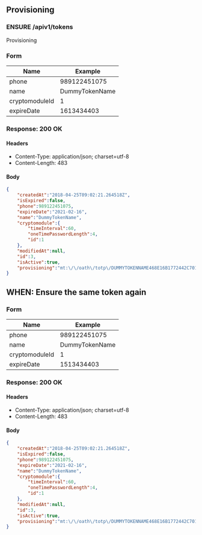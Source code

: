 ## Provisioning

### ENSURE /apiv1/tokens

Provisioning

### Form

Name | Example
--- | ---
phone | 989122451075
name | DummyTokenName
cryptomoduleId | 1
expireDate | 1613434403

### Response: 200 OK

#### Headers

* Content-Type: application/json; charset=utf-8
* Content-Length: 483

#### Body

```json
{
    "createdAt":"2018-04-25T09:02:21.264518Z",
    "isExpired":false,
    "phone":989122451075,
    "expireDate":"2021-02-16",
    "name":"DummyTokenName",
    "cryptomodule":{
        "timeInterval":60,
        "oneTimePasswordLength":4,
        "id":1
    },
    "modifiedAt":null,
    "id":3,
    "isActive":true,
    "provisioning":"mt:\/\/oath\/totp\/DUMMYTOKENNAME468E16B1772442C701A2F0C468E1F722EC53B78112F9B1AD7C46425A2EAE3371043A34342C84A7CAFCF82298A12F3440012102163515"
}
```

## WHEN: Ensure the same token again

### Form

Name | Example
--- | ---
phone | 989122451075
name | DummyTokenName
cryptomoduleId | 1
expireDate | 1513434403

### Response: 200 OK

#### Headers

* Content-Type: application/json; charset=utf-8
* Content-Length: 483

#### Body

```json
{
    "createdAt":"2018-04-25T09:02:21.264518Z",
    "isExpired":false,
    "phone":989122451075,
    "expireDate":"2021-02-16",
    "name":"DummyTokenName",
    "cryptomodule":{
        "timeInterval":60,
        "oneTimePasswordLength":4,
        "id":1
    },
    "modifiedAt":null,
    "id":3,
    "isActive":true,
    "provisioning":"mt:\/\/oath\/totp\/DUMMYTOKENNAME468E16B1772442C701A2F0C468E1F722EC53B78112F9B1AD7C46425A2EAE3371043A34342C84A7CAFCF82298A12F3440012102163515"
}
```

